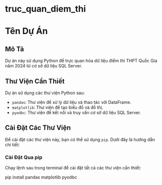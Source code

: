 ﻿# truc_quan_diem_thi
# Tên Dự Án

## Mô Tả
Dự án này sử dụng Python để trực quan hóa dữ liệu điểm thi THPT Quốc Gia năm 2024 từ cơ sở dữ liệu SQL Server.
## Thư Viện Cần Thiết

Dự án sử dụng các thư viện Python sau:
- `pandas`: Thư viện để xử lý dữ liệu và thao tác với DataFrame.
- `matplotlib`: Thư viện để tạo biểu đồ và đồ thị.
- `pyodbc`: Thư viện để kết nối và truy vấn cơ sở dữ liệu SQL Server.

## Cài Đặt Các Thư Viện
Để cài đặt các thư viện này, bạn có thể sử dụng `pip`. Dưới đây là hướng dẫn chi tiết:
### Cài Đặt Qua pip
Chạy lệnh sau trong terminal để cài đặt tất cả các thư viện cần thiết:

pip install pandas matplotlib pyodbc
